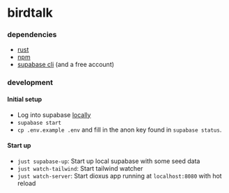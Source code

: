 # birdtalk

### dependencies

- [rust](https://rustup.rs/)
- [npm](https://docs.npmjs.com/downloading-and-installing-node-js-and-npm)
- [supabase cli](https://github.com/supabase/cli/) (and a free account)

### development

#### Initial setup

- Log into supabase [locally](https://supabase.com/docs/reference/cli/supabase-login)
- `supabase start`
- `cp .env.example .env` and fill in the anon key found in `supabase status`.

#### Start up

- `just supabase-up`: Start up local supabase with some seed data
- `just watch-tailwind`: Start tailwind watcher
- `just watch-server`: Start dioxus app running at `localhost:8080` with hot reload
